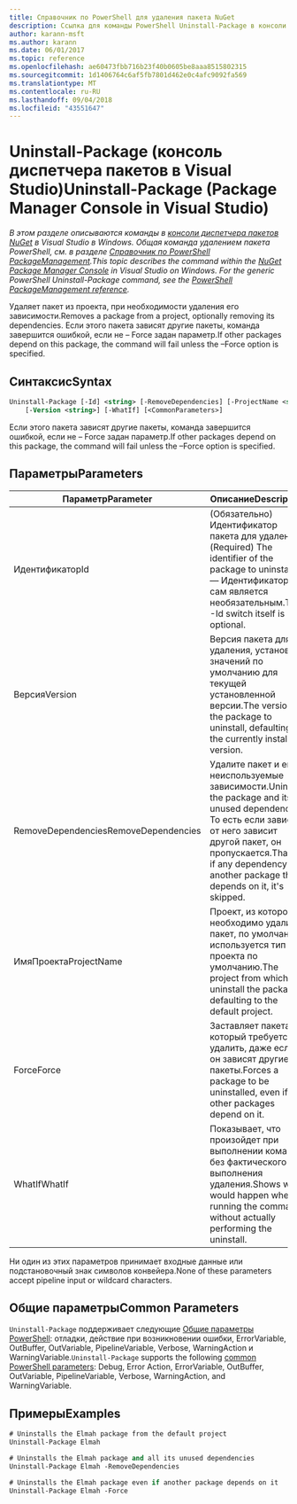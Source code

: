 ```yaml
---
title: Справочник по PowerShell для удаления пакета NuGet
description: Ссылка для команды PowerShell Uninstall-Package в консоли диспетчера пакетов NuGet в Visual Studio.
author: karann-msft
ms.author: karann
ms.date: 06/01/2017
ms.topic: reference
ms.openlocfilehash: ae60473fbb716b23f40b0605be8aaa8515802315
ms.sourcegitcommit: 1d1406764c6af5fb7801d462e0c4afc9092fa569
ms.translationtype: MT
ms.contentlocale: ru-RU
ms.lasthandoff: 09/04/2018
ms.locfileid: "43551647"
---
```

# <a name="uninstall-package-package-manager-console-in-visual-studio"></a><span data-ttu-id="ab694-103">Uninstall-Package (консоль диспетчера пакетов в Visual Studio)</span><span class="sxs-lookup"><span data-stu-id="ab694-103">Uninstall-Package (Package Manager Console in Visual Studio)</span></span>

<span data-ttu-id="ab694-104">*В этом разделе описываются команды в [консоли диспетчера пакетов NuGet](package-manager-console.md) в Visual Studio в Windows. Общая команда удалением пакета PowerShell, см. в разделе [Справочник по PowerShell PackageManagement](/powershell/module/packagemanagement/?view=powershell-6).*</span><span class="sxs-lookup"><span data-stu-id="ab694-104">*This topic describes the command within the [NuGet Package Manager Console](package-manager-console.md) in Visual Studio on Windows. For the generic PowerShell Uninstall-Package command, see the [PowerShell PackageManagement reference](/powershell/module/packagemanagement/?view=powershell-6).*</span></span>

<span data-ttu-id="ab694-105">Удаляет пакет из проекта, при необходимости удаления его зависимости.</span><span class="sxs-lookup"><span data-stu-id="ab694-105">Removes a package from a project, optionally removing its dependencies.</span></span> <span data-ttu-id="ab694-106">Если этого пакета зависят другие пакеты, команда завершится ошибкой, если не – Force задан параметр.</span><span class="sxs-lookup"><span data-stu-id="ab694-106">If other packages depend on this package, the command will fail unless the –Force option is specified.</span></span>

## <a name="syntax"></a><span data-ttu-id="ab694-107">Синтаксис</span><span class="sxs-lookup"><span data-stu-id="ab694-107">Syntax</span></span>

```ps
Uninstall-Package [-Id] <string> [-RemoveDependencies] [-ProjectName <string>] [-Force]
    [-Version <string>] [-WhatIf] [<CommonParameters>]
```

<span data-ttu-id="ab694-108">Если этого пакета зависят другие пакеты, команда завершится ошибкой, если не – Force задан параметр.</span><span class="sxs-lookup"><span data-stu-id="ab694-108">If other packages depend on this package, the command will fail unless the –Force option is specified.</span></span>

## <a name="parameters"></a><span data-ttu-id="ab694-109">Параметры</span><span class="sxs-lookup"><span data-stu-id="ab694-109">Parameters</span></span>

| <span data-ttu-id="ab694-110">Параметр</span><span class="sxs-lookup"><span data-stu-id="ab694-110">Parameter</span></span> | <span data-ttu-id="ab694-111">Описание</span><span class="sxs-lookup"><span data-stu-id="ab694-111">Description</span></span> |
| --- | --- |
| <span data-ttu-id="ab694-112">Идентификатор</span><span class="sxs-lookup"><span data-stu-id="ab694-112">Id</span></span> | <span data-ttu-id="ab694-113">(Обязательно) Идентификатор пакета для удаления.</span><span class="sxs-lookup"><span data-stu-id="ab694-113">(Required) The identifier of the package to uninstall.</span></span> <span data-ttu-id="ab694-114">— Идентификатор сам является необязательным.</span><span class="sxs-lookup"><span data-stu-id="ab694-114">The -Id switch itself is optional.</span></span> |
| <span data-ttu-id="ab694-115">Версия</span><span class="sxs-lookup"><span data-stu-id="ab694-115">Version</span></span> | <span data-ttu-id="ab694-116">Версия пакета для удаления, установка значений по умолчанию для текущей установленной версии.</span><span class="sxs-lookup"><span data-stu-id="ab694-116">The version of the package to uninstall, defaulting to the currently installed version.</span></span> |
| <span data-ttu-id="ab694-117">RemoveDependencies</span><span class="sxs-lookup"><span data-stu-id="ab694-117">RemoveDependencies</span></span> | <span data-ttu-id="ab694-118">Удалите пакет и его неиспользуемые зависимости.</span><span class="sxs-lookup"><span data-stu-id="ab694-118">Uninstall the package and its unused dependencies.</span></span> <span data-ttu-id="ab694-119">То есть если зависят от него зависит другой пакет, он пропускается.</span><span class="sxs-lookup"><span data-stu-id="ab694-119">That is, if any dependency has another package that depends on it, it's skipped.</span></span> |
| <span data-ttu-id="ab694-120">ИмяПроекта</span><span class="sxs-lookup"><span data-stu-id="ab694-120">ProjectName</span></span> | <span data-ttu-id="ab694-121">Проект, из которого необходимо удалить пакет, по умолчанию используется тип проекта по умолчанию.</span><span class="sxs-lookup"><span data-stu-id="ab694-121">The project from which to uninstall the package, defaulting to the default project.</span></span> |
| <span data-ttu-id="ab694-122">Force</span><span class="sxs-lookup"><span data-stu-id="ab694-122">Force</span></span> | <span data-ttu-id="ab694-123">Заставляет пакета, который требуется удалить, даже если он зависят другие пакеты.</span><span class="sxs-lookup"><span data-stu-id="ab694-123">Forces a package to be uninstalled, even if other packages depend on it.</span></span> |
| <span data-ttu-id="ab694-124">WhatIf</span><span class="sxs-lookup"><span data-stu-id="ab694-124">WhatIf</span></span> | <span data-ttu-id="ab694-125">Показывает, что произойдет при выполнении команды без фактического выполнения удаления.</span><span class="sxs-lookup"><span data-stu-id="ab694-125">Shows what would happen when running the command without actually performing the uninstall.</span></span> |

<span data-ttu-id="ab694-126">Ни один из этих параметров принимает входные данные или подстановочный знак символов конвейера.</span><span class="sxs-lookup"><span data-stu-id="ab694-126">None of these parameters accept pipeline input or wildcard characters.</span></span>

## <a name="common-parameters"></a><span data-ttu-id="ab694-127">Общие параметры</span><span class="sxs-lookup"><span data-stu-id="ab694-127">Common Parameters</span></span>

<span data-ttu-id="ab694-128">`Uninstall-Package` поддерживает следующие [Общие параметры PowerShell](http://go.microsoft.com/fwlink/?LinkID=113216): отладки, действие при возникновении ошибки, ErrorVariable, OutBuffer, OutVariable, PipelineVariable, Verbose, WarningAction и WarningVariable.</span><span class="sxs-lookup"><span data-stu-id="ab694-128">`Uninstall-Package` supports the following [common PowerShell parameters](http://go.microsoft.com/fwlink/?LinkID=113216): Debug, Error Action, ErrorVariable, OutBuffer, OutVariable, PipelineVariable, Verbose, WarningAction, and WarningVariable.</span></span>

## <a name="examples"></a><span data-ttu-id="ab694-129">Примеры</span><span class="sxs-lookup"><span data-stu-id="ab694-129">Examples</span></span>

```ps
# Uninstalls the Elmah package from the default project
Uninstall-Package Elmah

# Uninstalls the Elmah package and all its unused dependencies
Uninstall-Package Elmah -RemoveDependencies 

# Uninstalls the Elmah package even if another package depends on it
Uninstall-Package Elmah -Force
```
